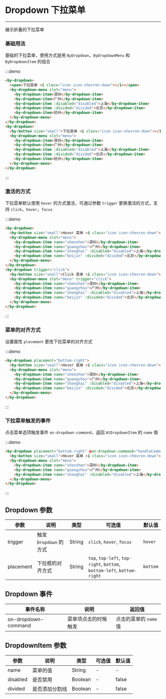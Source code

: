 
# Dropdown 下拉菜单

----

展示折叠的下拉菜单

### 基础用法

基础的下拉菜单，使用方式是用 `ByDropdown`，`ByDropdownMenu` 和 `ByDropdownItem` 的组合

:::demo
```html
<by-dropdown>
  <span>下拉菜单 <i class="icon icon-chevron-down"></i></span>
  <by-dropdown-menu slot="menu">
    <by-dropdown-item>深圳</by-dropdown-item>
    <by-dropdown-item>广州</by-dropdown-item>
    <by-dropdown-item :disabled="disabled">上海</by-dropdown-item>
    <by-dropdown-item :divided="divided">北京</by-dropdown-item>
    <by-dropdown-item>杭州</by-dropdown-item>
  </by-dropdown-menu>
</by-dropdown>
<by-dropdown>
  <by-button size="small">下拉菜单 <i class="icon icon-chevron-down"></i></by-button>
  <by-dropdown-menu slot="menu">
    <by-dropdown-item>深圳</by-dropdown-item>
    <by-dropdown-item>广州</by-dropdown-item>
    <by-dropdown-item :disabled="disabled">上海</by-dropdown-item>
    <by-dropdown-item :divided="divided">北京</by-dropdown-item>
    <by-dropdown-item>杭州</by-dropdown-item>
  </by-dropdown-menu>
</by-dropdown>
```
:::

### 激活的方式

下拉菜单默认使用 `hover` 的方式激活，可通过参数 `trigger` 更换激活的方式，支持 `click`，`hover`，`focus`

:::demo
```html
<by-dropdown>
  <by-button size="small">Hover 菜单 <i class="icon icon-chevron-down"></i></by-button>
  <by-dropdown-menu slot="menu">
    <by-dropdown-item name="shenzhen">深圳</by-dropdown-item>
    <by-dropdown-item name="guangzhou">广州</by-dropdown-item>
    <by-dropdown-item name="shanghai" :disabled="disabled">上海</by-dropdown-item>
    <by-dropdown-item name="beijin" :divided="divided">北京</by-dropdown-item>
  </by-dropdown-menu>
</by-dropdown>
<by-dropdown trigger="click">
  <by-button size="small">Click 菜单 <i class="icon icon-chevron-down"></i></by-button>
  <by-dropdown-menu slot="menu" trigger="click">
    <by-dropdown-item name="shenzhen">深圳</by-dropdown-item>
    <by-dropdown-item name="guangzhou">广州</by-dropdown-item>
    <by-dropdown-item name="shanghai" :disabled="disabled">上海</by-dropdown-item>
    <by-dropdown-item name="beijin" :divided="divided">北京</by-dropdown-item>
  </by-dropdown-menu>
</by-dropdown>
```
:::

### 菜单的对齐方式

设置属性 `placement` 更改下拉菜单的对齐方式

:::demo
```html
<by-dropdown placement="bottom-right">
  <by-button size="small">Hover 菜单 <i class="icon icon-chevron-down"></i></by-button>
  <by-dropdown-menu slot="menu">
    <by-dropdown-item name="shenzhen">深圳</by-dropdown-item>
    <by-dropdown-item name="guangzhou">广州</by-dropdown-item>
    <by-dropdown-item name="shanghai" :disabled="disabled">上海</by-dropdown-item>
    <by-dropdown-item name="beijin" :divided="divided">北京</by-dropdown-item>
  </by-dropdown-menu>
</by-dropdown>
```
:::

### 下拉菜单触发的事件

点击菜单选项触发事件 `on-dropdown-command`，返回 `AtDropdownItem` 的 `name` 值

:::demo
```html
<by-dropdown placement="bottom-right" @on-dropdown-command="handleCommand">
  <by-button size="small">Hover 菜单 <i class="icon icon-chevron-down"></i></by-button>
  <by-dropdown-menu slot="menu">
    <by-dropdown-item name="shenzhen">深圳</by-dropdown-item>
    <by-dropdown-item name="guangzhou">广州</by-dropdown-item>
    <by-dropdown-item name="shanghai" :disabled="disabled">上海</by-dropdown-item>
  </by-dropdown-menu>
</by-dropdown>
```
:::

## Dropdown 参数

| 参数      | 说明          | 类型      | 可选值                           | 默认值  |
|---------- |-------------- |---------- |--------------------------------  |-------- |
| trigger | 触发 `Dropdown` 的方式 | String | `click`, `hover`, `focus` | `hover` |
| placement | 下拉框的对齐方式 | String | `top`, `top-left`, `top-right`, `bottom`, `bottom-left`, `bottom-right` | `bottom` |

## Dropdown 事件

| 事件名称      | 说明          | 返回值  |
|---------- |-------------- |---------- |
| on-dropdown-command | 菜单项点击的时候触发 | 点击的菜单的 `name` 值 |

## DropdownItem 参数

| 参数      | 说明          | 类型      | 可选值                           | 默认值  |
|---------- |-------------- |---------- |--------------------------------  |-------- |
| name | 菜单的值 | String | - | - |
| disabled | 是否禁用 | Boolean | - | false |
| divided | 是否添加分割线 | Boolean | - | false |


<style lang="scss" scoped>
  .by-dropdown + .by-dropdown {
    margin-left: 8px;
  }
  .by-dropdown__trigger {
    > span {
      font-size: 12px;
    }
  }
</style>


<script lang="ts">
    import { Vue, Component } from "vue-property-decorator";

    @Component
    export default class dropdowmMd extends Vue {

        disabled = true;

        divided = true;

        handleCommand (name) {
            this.$message(`点击菜单：${name}`)
        }
    }
</script>
